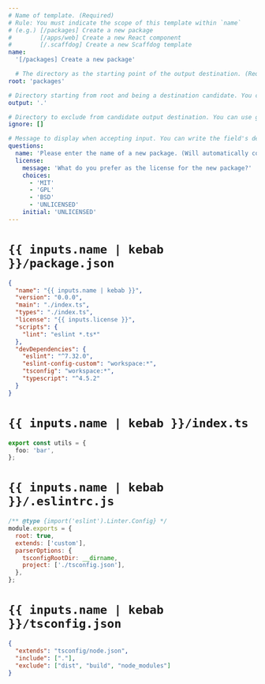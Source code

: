 ```yaml
---
# Name of template. (Required)
# Rule: You must indicate the scope of this template within `name`
# (e.g.) [/packages] Create a new package
#        [/apps/web] Create a new React component
#        [/.scaffdog] Create a new Scaffdog template
name:
  '[/packages] Create a new package'

  # The directory as the starting point of the output destination. (Required)
root: 'packages'

# Directory starting from root and being a destination candidate. You can use glob syntax. (Required)
output: '.'

# Directory to exclude from candidate output destination. You can use glob syntax.
ignore: []

# Message to display when accepting input. You can write the field's descrition in its value.
questions:
  name: 'Please enter the name of a new package. (Will automatically converted to kebab-case)'
  license:
    message: 'What do you prefer as the license for the new package?'
    choices:
      - 'MIT'
      - 'GPL'
      - 'BSD'
      - 'UNLICENSED'
    initial: 'UNLICENSED'
---
```


# `{{ inputs.name | kebab }}/package.json`

```json
{
  "name": "{{ inputs.name | kebab }}",
  "version": "0.0.0",
  "main": "./index.ts",
  "types": "./index.ts",
  "license": "{{ inputs.license }}",
  "scripts": {
    "lint": "eslint *.ts*"
  },
  "devDependencies": {
    "eslint": "^7.32.0",
    "eslint-config-custom": "workspace:*",
    "tsconfig": "workspace:*",
    "typescript": "^4.5.2"
  }
}
```

# `{{ inputs.name | kebab }}/index.ts`

```ts
export const utils = {
  foo: 'bar',
};
```

# `{{ inputs.name | kebab }}/.eslintrc.js`

```js
/** @type {import('eslint').Linter.Config} */
module.exports = {
  root: true,
  extends: ['custom'],
  parserOptions: {
    tsconfigRootDir: __dirname,
    project: ['./tsconfig.json'],
  },
};
```

# `{{ inputs.name | kebab }}/tsconfig.json`

```json
{
  "extends": "tsconfig/node.json",
  "include": ["."],
  "exclude": ["dist", "build", "node_modules"]
}
```
